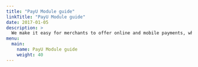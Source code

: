 ```yaml
---
title: "PayU Module guide"
linkTitle: "PayU Module guide"
date: 2017-01-05
description: >
  We make it easy for merchants to offer online and mobile payments, while taking away the burden of integrating with multiple payment providers.
menu:
  main:
    name: PayU Module guide
    weight: 40     
---
```

<script language="javascript">

window.location.href = "https://ecommerce.payulatam.com/manual-secure/manual.html"

</script>